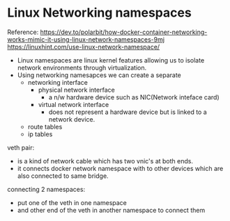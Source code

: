 # Linux Networking namespaces

Reference: 
https://dev.to/polarbit/how-docker-container-networking-works-mimic-it-using-linux-network-namespaces-9mj
https://linuxhint.com/use-linux-network-namespace/

- Linux namespaces are linux kernel features allowing us to isolate network environments through virtualization.
- Using networking namesapces we can create a separate 
    - networking interface
        - physical network interface
            - a n/w hardware device such as NIC(Network inteface card)
        - virtual network interface
            - does not represent a hardware device but is linked to a network device. 
    - route tables
    - ip tables

veth pair:
- is a kind of network cable which has two vnic's at both ends.
- it connects docker network namespace with to other devices which are also connected to same bridge.

connecting 2 namespaces:
- put one of the veth in one namespace
- and other end of the veth in another namespace to connect them